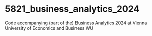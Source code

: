 # 5821_business_analytics_2024
Code accompanying (part of the) Business Analytics 2024 at Vienna University of Economics and Business WU

